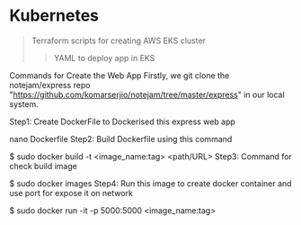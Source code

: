 # Kubernetes
> Terraform scripts for creating AWS EKS cluster
>> YAML to deploy app in EKS


Commands for Create the Web App
Firstly, we git clone the notejam/express repo "https://github.com/komarserjio/notejam/tree/master/express" in our local system.

Step1: Create DockerFile to Dockerised this express web app

nano Dockerfile
Step2: Build Dockerfile using this command

$ sudo docker build -t <image_name:tag> <path/URL>
Step3: Command for check build image

$ sudo docker images
Step4: Run this image to create docker container and use port for expose it on network

$ sudo docker run -it -p 5000:5000 <image_name:tag>
